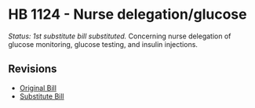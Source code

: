 # HB 1124 - Nurse delegation/glucose
*Status: 1st substitute bill substituted.*
Concerning nurse delegation of glucose monitoring, glucose testing, and insulin injections.

## Revisions
* [Original Bill](1/)
* [Substitute Bill](S/)